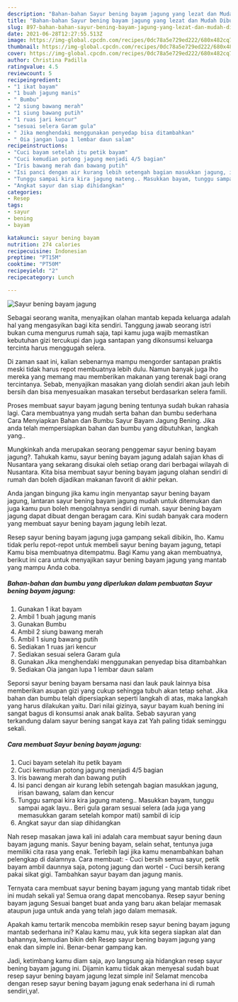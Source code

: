 ```yaml
---
description: "Bahan-bahan Sayur bening bayam jagung yang lezat dan Mudah Dibuat"
title: "Bahan-bahan Sayur bening bayam jagung yang lezat dan Mudah Dibuat"
slug: 897-bahan-bahan-sayur-bening-bayam-jagung-yang-lezat-dan-mudah-dibuat
date: 2021-06-28T12:27:55.513Z
image: https://img-global.cpcdn.com/recipes/0dc78a5e729ed222/680x482cq70/sayur-bening-bayam-jagung-foto-resep-utama.jpg
thumbnail: https://img-global.cpcdn.com/recipes/0dc78a5e729ed222/680x482cq70/sayur-bening-bayam-jagung-foto-resep-utama.jpg
cover: https://img-global.cpcdn.com/recipes/0dc78a5e729ed222/680x482cq70/sayur-bening-bayam-jagung-foto-resep-utama.jpg
author: Christina Padilla
ratingvalue: 4.5
reviewcount: 5
recipeingredient:
- "1 ikat bayam"
- "1 buah jagung manis"
- " Bumbu"
- "2 siung bawang merah"
- "1 siung bawang putih"
- "1 ruas jari kencur"
- "sesuai selera Garam gula"
- " Jika menghendaki menggunakan penyedap bisa ditambahkan"
- " Oia jangan lupa 1 lembar daun salam"
recipeinstructions:
- "Cuci bayam setelah itu petik bayam"
- "Cuci kemudian potong jagung menjadi 4/5 bagian"
- "Iris bawang merah dan bawang putih"
- "Isi panci dengan air kurang lebih setengah bagian masukkan jagung, irisan bawang, salam dan kencur"
- "Tunggu sampai kira kira jagung mateng.. Masukkan bayam, tunggu sampai agak layu.. Beri gula garam sesuai selera (ada juga yang memasukkan garam setelah kompor mati) sambil di icip"
- "Angkat sayur dan siap dihidangkan"
categories:
- Resep
tags:
- sayur
- bening
- bayam

katakunci: sayur bening bayam 
nutrition: 274 calories
recipecuisine: Indonesian
preptime: "PT15M"
cooktime: "PT50M"
recipeyield: "2"
recipecategory: Lunch

---
```



![Sayur bening bayam jagung](https://img-global.cpcdn.com/recipes/0dc78a5e729ed222/680x482cq70/sayur-bening-bayam-jagung-foto-resep-utama.jpg)

Sebagai seorang wanita, menyajikan olahan mantab kepada keluarga adalah hal yang mengasyikan bagi kita sendiri. Tanggung jawab seorang istri bukan cuma mengurus rumah saja, tapi kamu juga wajib memastikan kebutuhan gizi tercukupi dan juga santapan yang dikonsumsi keluarga tercinta harus menggugah selera.

Di zaman  saat ini, kalian sebenarnya mampu mengorder santapan praktis meski tidak harus repot membuatnya lebih dulu. Namun banyak juga lho mereka yang memang mau memberikan makanan yang terenak bagi orang tercintanya. Sebab, menyajikan masakan yang diolah sendiri akan jauh lebih bersih dan bisa menyesuaikan masakan tersebut berdasarkan selera famili. 

Proses membuat sayur bayam jagung bening tentunya sudah bukan rahasia lagi. Cara membuatnya yang mudah serta bahan dan bumbu sederhana Cara Menyiapkan Bahan dan Bumbu Sayur Bayam Jagung Bening. Jika anda telah mempersiapkan bahan dan bumbu yang dibutuhkan, langkah yang..

Mungkinkah anda merupakan seorang penggemar sayur bening bayam jagung?. Tahukah kamu, sayur bening bayam jagung adalah sajian khas di Nusantara yang sekarang disukai oleh setiap orang dari berbagai wilayah di Nusantara. Kita bisa membuat sayur bening bayam jagung olahan sendiri di rumah dan boleh dijadikan makanan favorit di akhir pekan.

Anda jangan bingung jika kamu ingin menyantap sayur bening bayam jagung, lantaran sayur bening bayam jagung mudah untuk ditemukan dan juga kamu pun boleh mengolahnya sendiri di rumah. sayur bening bayam jagung dapat dibuat dengan beragam cara. Kini sudah banyak cara modern yang membuat sayur bening bayam jagung lebih lezat.

Resep sayur bening bayam jagung juga gampang sekali dibikin, lho. Kamu tidak perlu repot-repot untuk membeli sayur bening bayam jagung, tetapi Kamu bisa membuatnya ditempatmu. Bagi Kamu yang akan membuatnya, berikut ini cara untuk menyajikan sayur bening bayam jagung yang mantab yang mampu Anda coba.

<!--inarticleads1-->

##### Bahan-bahan dan bumbu yang diperlukan dalam pembuatan Sayur bening bayam jagung:

1. Gunakan 1 ikat bayam
1. Ambil 1 buah jagung manis
1. Gunakan  Bumbu
1. Ambil 2 siung bawang merah
1. Ambil 1 siung bawang putih
1. Sediakan 1 ruas jari kencur
1. Sediakan sesuai selera Garam gula
1. Gunakan  Jika menghendaki menggunakan penyedap bisa ditambahkan
1. Sediakan  Oia jangan lupa 1 lembar daun salam


Seporsi sayur bening bayam bersama nasi dan lauk pauk lainnya bisa memberikan asupan gizi yang cukup sehingga tubuh akan tetap sehat. Jika bahan dan bumbu telah dipersiapkan seperti langkah di atas, maka langkah yang harus dilakukan yaitu. Dari nilai gizinya, sayur bayam kuah bening ini sangat bagus di konsumsi anak anak balita. Sebab sayuran yang terkandung dalam sayur bening sangat kaya zat Yah paling tidak seminggu sekali. 

<!--inarticleads2-->

##### Cara membuat Sayur bening bayam jagung:

1. Cuci bayam setelah itu petik bayam
1. Cuci kemudian potong jagung menjadi 4/5 bagian
1. Iris bawang merah dan bawang putih
1. Isi panci dengan air kurang lebih setengah bagian masukkan jagung, irisan bawang, salam dan kencur
1. Tunggu sampai kira kira jagung mateng.. Masukkan bayam, tunggu sampai agak layu.. Beri gula garam sesuai selera (ada juga yang memasukkan garam setelah kompor mati) sambil di icip
1. Angkat sayur dan siap dihidangkan


Nah resep masakan jawa kali ini adalah cara membuat sayur bening daun bayam jagung manis. Sayur bening bayam, selain sehat, tentunya juga memiliki cita rasa yang enak. Terlebih lagi jika kamu menambahkan bahan pelengkap di dalamnya. Cara membuat: - Cuci bersih semua sayur, petik bayam ambil daunnya saja, potong jagung dan wortel - Cuci bersih kerang pakai sikat gigi. Tambahkan sayur bayam dan jagung manis. 

Ternyata cara membuat sayur bening bayam jagung yang mantab tidak ribet ini mudah sekali ya! Semua orang dapat mencobanya. Resep sayur bening bayam jagung Sesuai banget buat anda yang baru akan belajar memasak ataupun juga untuk anda yang telah jago dalam memasak.

Apakah kamu tertarik mencoba membikin resep sayur bening bayam jagung mantab sederhana ini? Kalau kamu mau, yuk kita segera siapkan alat dan bahannya, kemudian bikin deh Resep sayur bening bayam jagung yang enak dan simple ini. Benar-benar gampang kan. 

Jadi, ketimbang kamu diam saja, ayo langsung aja hidangkan resep sayur bening bayam jagung ini. Dijamin kamu tiidak akan menyesal sudah buat resep sayur bening bayam jagung lezat simple ini! Selamat mencoba dengan resep sayur bening bayam jagung enak sederhana ini di rumah sendiri,ya!.

